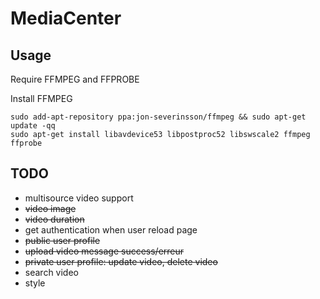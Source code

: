 MediaCenter
===========
 
Usage
-----

Require FFMPEG and FFPROBE

Install FFMPEG
````
sudo add-apt-repository ppa:jon-severinsson/ffmpeg && sudo apt-get update -qq
sudo apt-get install libavdevice53 libpostproc52 libswscale2 ffmpeg ffprobe
````
TODO
----

* multisource video support
* ~~video image~~
* ~~video duration~~
* get authentication when user reload page
* ~~public user profile~~
* ~~upload video message success/erreur~~
* ~~private user profile: update video, delete video~~
* search video
* style

